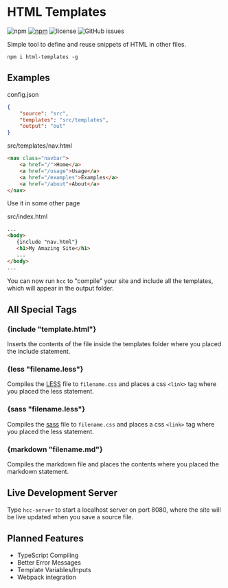 # HTML Templates
![npm](https://img.shields.io/npm/v/html-templates.svg)
[![npm](https://img.shields.io/npm/dt/reputation-core.svg)](https://www.npmjs.com/package/html-templates)
![license](https://img.shields.io/github/license/hparcells/html-templates.svg)
![GitHub issues](https://img.shields.io/github/issues/hparcells/html-templates.svg)

Simple tool to define and reuse snippets of HTML in other files.

`npm i html-templates -g`

## Examples

config.json
```json
{
    "source": "src",
    "templates": "src/templates",
    "output": "out"
}
```

src/templates/nav.html
```html
<nav class="navbar">
    <a href="/">Home</a>
    <a href="/usage">Usage</a>
    <a href="/examples">Examples</a>
    <a href="/about">About</a>
</nav>
```

Use it in some other page

src/index.html
```html
...
<body>
   {include "nav.html"}
   <h1>My Amazing Site</h1>
   ... 
</body>
...
```

You can now run `hcc` to "compile" your site and include
all the templates, which will appear in the output folder.

## All Special Tags

### {include "template.html"}
Inserts the contents of the file inside the templates folder
where you placed the include statement.

### {less "filename.less"}
Compiles the [LESS](http://lesscss.org/) file to `filename.css`
and places a css `<link>` tag where you placed the less
statement.

### {sass "filename.less"}
Compiles the [sass](https://sass-lang.com/) file to `filename.css`
and places a css `<link>` tag where you placed the less
statement.

### {markdown "filename.md"}
Compiles the markdown file and places the contents where you placed
the markdown statement.

## Live Development Server
Type `hcc-server` to start a localhost server on port 8080,
where the site will be live updated when you save a source file.

## Planned Features
- TypeScript Compiling
- Better Error Messages
- Template Variables/Inputs
- Webpack integration
